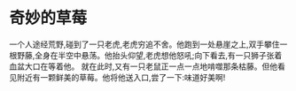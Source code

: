 # 奇妙的草莓

一个人途经荒野,碰到了一只老虎,老虎穷追不舍。他跑到一处悬崖之上,双手攀住一根野藤,全身在半空中悬荡。他抬头仰望,老虎想他怒吼;向下看去,有一只狮子张着血盆大口在等着他。 就在此时,又有一只老鼠正一点一点地啃噬那条枯藤。但他看见附近有一颗鲜美的草莓。他将他送入口,尝了一下:味道好美啊!
 